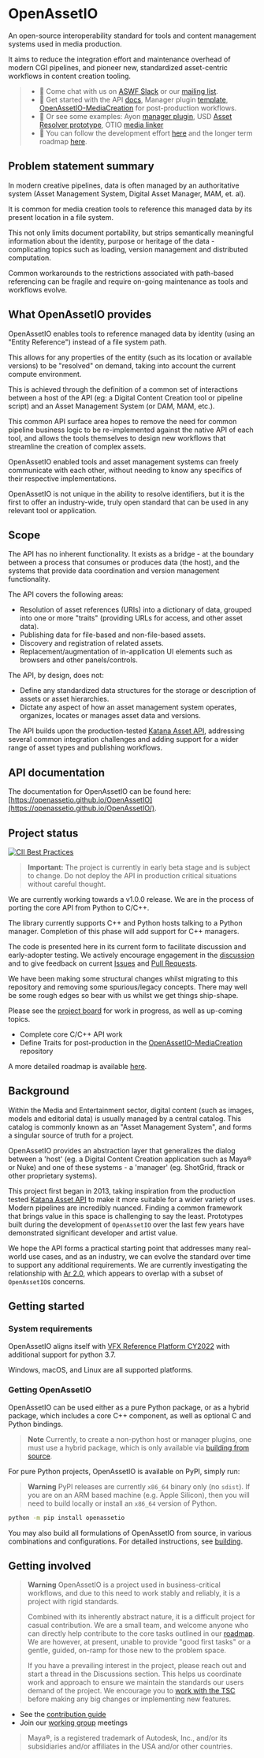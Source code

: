 # OpenAssetIO

An open-source interoperability standard for tools and content
management systems used in media production.

It aims to reduce the integration effort and maintenance overhead of
modern CGI pipelines, and pioneer new, standardized asset-centric
workflows in content creation tooling.

> - 👋 Come chat with us on [ASWF Slack](https://academysoftwarefdn.slack.com/archives/C03Q36QS8N4)
>   or our [mailing list](https://lists.aswf.io/g/openassetio-discussion).
> - 🧰 Get started with the API [docs](https://openassetio.github.io/OpenAssetIO),
>   Manager plugin [template](https://github.com/OpenAssetIO/Template-OpenAssetIO-Manager-Python),
>   [OpenAssetIO-MediaCreation](https://github.com/OpenAssetIO/OpenAssetIO-MediaCreation#readme)
>   for post-production workflows.
> - 📖 Or see some examples: Ayon [manager plugin](https://github.com/ynput/ayon-openassetio-manager-plugin/tree/main#readme),
>   USD [Asset Resolver prototype](https://github.com/OpenAssetIO/usdOpenAssetIOResolver#readme),
>   OTIO [media linker](https://github.com/OpenAssetIO/otio-openassetio)
> - 👀 You can follow the development effort [here](https://github.com/orgs/OpenAssetIO/projects/1/views/7)
>   and the longer term roadmap [here](ROADMAP.md).

## Problem statement summary

In modern creative pipelines, data is often managed by an authoritative
system (Asset Management System, Digital Asset Manager, MAM, et. al).

It is common for media creation tools to reference this managed data by
its present location in a file system.

This not only limits document portability, but strips semantically
meaningful information about the identity, purpose or heritage of the
data - complicating topics such as loading, version management and
distributed computation.

Common workarounds to the restrictions associated with path-based
referencing can be fragile and require on-going maintenance as tools and
workflows evolve.

## What OpenAssetIO provides

OpenAssetIO enables tools to reference managed data by identity (using
an "Entity Reference") instead of a file system path.

This allows for any properties of the entity (such as its location or
available versions) to be "resolved" on demand, taking into account the
current compute environment.

This is achieved through the definition of a common set of interactions
between a host of the API (eg: a Digital Content Creation tool or
pipeline script) and an Asset Management System (or DAM, MAM, etc.).

This common API surface area hopes to remove the need for common
pipeline business logic to be re-implemented against the native API of
each tool, and allows the tools themselves to design new workflows
that streamline the creation of complex assets.

OpenAssetIO enabled tools and asset management systems can freely
communicate with each other, without needing to know any specifics of
their respective implementations.

OpenAssetIO is not unique in the ability to resolve identifiers, but it
is the first to offer an industry-wide, truly open standard that can be
used in any relevant tool or application.

## Scope

The API has no inherent functionality. It exists as a bridge - at the
boundary between a process that consumes or produces data (the host),
and the systems that provide data coordination and version management
functionality.

The API covers the following areas:

- Resolution of asset references (URIs) into a dictionary of data,
  grouped into one or more "traits" (providing URLs for access, and
  other asset data).
- Publishing data for file-based and non-file-based assets.
- Discovery and registration of related assets.
- Replacement/augmentation of in-application UI elements such as
  browsers and other panels/controls.

The API, by design, does not:

- Define any standardized data structures for the storage or
  description of assets or asset hierarchies.
- Dictate any aspect of how an asset management system operates,
  organizes, locates or manages asset data and versions.

The API builds upon the production-tested [Katana Asset API](https://learn.foundry.com/katana/4.0/Content/tg/asset_management_system_plugin_api/asset_management_system.html),
addressing several common integration challenges and adding support
for a wider range of asset types and publishing workflows.

## API documentation

The documentation for OpenAssetIO can be found here: [https://openassetio.github.io/OpenAssetIO](https://openassetio.github.io/OpenAssetIO/).

## Project status

[![CII Best Practices](https://bestpractices.coreinfrastructure.org/projects/6046/badge)](https://bestpractices.coreinfrastructure.org/projects/6046)

> **Important:** The project is currently in early beta stage and is
> subject to change. Do not deploy the API in production critical
> situations without careful thought.

We are currently working towards a v1.0.0 release. We are in the process
of porting the core API from Python to C/C++.

The library currently supports C++ and Python hosts talking to a Python
manager. Completion of this phase will add support for C++ managers.

The code is presented here in its current form to facilitate discussion
and early-adopter testing. We actively encourage engagement in the
[discussion](https://github.com/OpenAssetIO/OpenAssetIO/discussions)
and to give feedback on current [Issues](https://github.com/OpenAssetIO/OpenAssetIO/issues)
and [Pull Requests](https://github.com/OpenAssetIO/OpenAssetIO/pulls).

We have been making some structural changes whilst migrating to this
repository and removing some spurious/legacy concepts. There may well
be some rough edges so bear with us whilst we get things ship-shape.

Please see the [project board](https://github.com/orgs/OpenAssetIO/projects/1)
for work in progress, as well as up-coming topics.

- Complete core C/C++ API work
- Define Traits for post-production in the [OpenAssetIO-MediaCreation](https://github.com/OpenAssetIO/OpenAssetIO-MediaCreation)
  repository

A more detailed roadmap is available [here](ROADMAP.md).

## Background

Within the Media and Entertainment sector, digital content (such as
images, models and editorial data) is usually managed by a central
catalog. This catalog is commonly known as an "Asset Management System",
and forms a singular source of truth for a project.

OpenAssetIO provides an abstraction layer that generalizes the dialog
between a 'host' (eg. a Digital Content Creation application such as
Maya&reg; or Nuke) and one of these systems - a 'manager' (eg. ShotGrid,
ftrack or other proprietary systems).

This project first began in 2013, taking inspiration from the production
tested [Katana Asset API](https://learn.foundry.com/katana/4.0/Content/tg/asset_management_system_plugin_api/asset_management_system.html)
to make it more suitable for a wider variety of uses. Modern pipelines
are incredibly nuanced. Finding a common framework that brings value in
this space is challenging to say the least. Prototypes built during the
development of `OpenAssetIO` over the last few years have demonstrated
significant developer and artist value.

We hope the API forms a practical starting point that addresses many
real-world use cases, and as an industry, we can evolve the standard
over time to support any additional requirements. We are currently
investigating the relationship with [Ar 2.0](https://graphics.pixar.com/usd/docs/668045551.html),
which appears to overlap with a subset of `OpenAssetIO`s concerns.

## Getting started

### System requirements

OpenAssetIO aligns itself with [VFX Reference Platform CY2022](https://vfxplatform.com/)
with additional support for python 3.7.

Windows, macOS, and Linux are all supported platforms.

### Getting OpenAssetIO

OpenAssetIO can be used either as a pure Python package, or as a
hybrid package, which includes a core C++ component, as well as optional
C and Python bindings.

> **Note**
> Currently, to create a non-python host or manager plugins, one must
> use a hybrid package, which is only available via
> [building from source](doc/BUILDING.md#building).

For pure Python projects, OpenAssetIO is available on PyPI, simply run:

> **Warning**
> PyPI releases are currently `x86_64` binary only (no `sdist`). If you
> are on an ARM based machine (e.g. Apple Silicon), then you will need
> to build locally or install an `x86_64` version of Python.

```bash
python -m pip install openassetio
```

You may also build all formulations of OpenAssetIO from source, in
various combinations and configurations.
For detailed instructions, see [building](doc/BUILDING.md).

## Getting involved

> **Warning**
> OpenAssetIO is a project used in business-critical workflows, and due
> to this need to work stably and reliably, it is a project with rigid
> standards.
>
> Combined with its inherently abstract nature, it is a difficult project
> for casual contribution. We are a small team, and welcome anyone
> who can directly help contribute to the core tasks outlined in our
> [roadmap](ROADMAP.md). We are however, at present, unable to
> provide "good first tasks" or a gentle, guided, on-ramp for those new
> to the problem space.
>
> If you have a prevailing interest in the project, please reach out and
> start a thread in the Discussions section. This helps us coordinate
> work and approach to ensure we maintain the standards our users demand
> of the project. We encourage you to [work with the TSC](https://github.com/OpenAssetIO/OpenAssetIO-WG)
> before making any big changes or implementing new features.

- See the [contribution guide](doc/contributing/PROCESS.md)
- Join our [working group](https://github.com/OpenAssetIO/OpenAssetIO-WG) meetings

> Maya&reg;, is a registered trademark of Autodesk, Inc., and/or its
> subsidiaries and/or affiliates in the USA and/or other countries.
